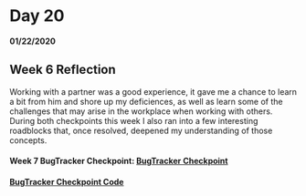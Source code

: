 # Day 20
__01/22/2020__

## Week 6 Reflection
Working with a partner was a good experience, it gave me a chance to learn a bit from him and shore up my deficiences, as well as learn some of the challenges that may arise in the workplace when working with others. During both checkpoints this week I also ran into a few interesting roadblocks that, once resolved, deepened my understanding of those concepts.


#### Week 7 BugTracker Checkpoint: [BugTracker Checkpoint]()
####                    [BugTracker Checkpoint Code](https://github.com/trevor-r-allen/bugtracker-checkpoint)
